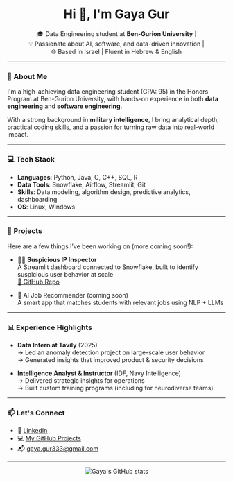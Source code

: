 <h1 align="center">Hi 👋, I'm Gaya Gur</h1>

<p align="center">
🎓 Data Engineering student at <b>Ben-Gurion University</b> |<br>
💡 Passionate about AI, software, and data-driven innovation |<br>
🌐 Based in Israel | Fluent in Hebrew & English
</p>

---

### 🧠 About Me

I'm a high-achieving data engineering student (GPA: 95) in the Honors Program at Ben-Gurion University, with hands-on experience in both **data engineering** and **software engineering**.

With a strong background in **military intelligence**, I bring analytical depth, practical coding skills, and a passion for turning raw data into real-world impact.

---

### 💻 Tech Stack

- **Languages**: Python, Java, C, C++, SQL, R  
- **Data Tools**: Snowflake, Airflow, Streamlit, Git  
- **Skills**: Data modeling, algorithm design, predictive analytics, dashboarding  
- **OS**: Linux, Windows

---

### 🚀 Projects

Here are a few things I’ve been working on (more coming soon!):

- 🕵️‍♀️ **Suspicious IP Inspector**  
  A Streamlit dashboard connected to Snowflake, built to identify suspicious user behavior at scale  
  [🔗 GitHub Repo](https://github.com/tavily-ai/tavily-dashboard)

- 🧠 AI Job Recommender (coming soon)  
  A smart app that matches students with relevant jobs using NLP + LLMs  

---

### 📊 Experience Highlights

- **Data Intern at Tavily** (2025)  
  → Led an anomaly detection project on large-scale user behavior  
  → Generated insights that improved product & security decisions  

- **Intelligence Analyst & Instructor** (IDF, Navy Intelligence)  
  → Delivered strategic insights for operations  
  → Built custom training programs (including for neurodiverse teams)

---

### 📫 Let's Connect

- 💼 [LinkedIn](https://www.linkedin.com/in/gaya-gur)  
- 💻 [My GitHub Projects](https://github.com/gayagur)  
- 📬 gaya.gur333@gmail.com

---

<p align="center">
  <img src="https://github-readme-stats.vercel.app/api?username=gayagur&show_icons=true&theme=tokyonight" alt="Gaya's GitHub stats"/>
</p>
